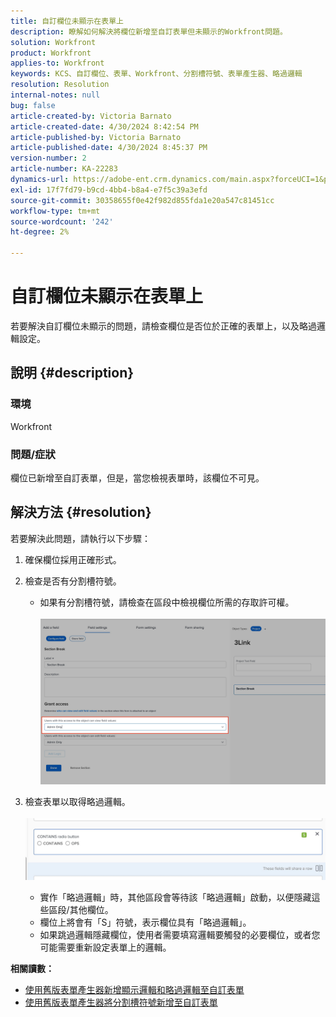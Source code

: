 ```yaml
---
title: 自訂欄位未顯示在表單上
description: 瞭解如何解決將欄位新增至自訂表單但未顯示的Workfront問題。
solution: Workfront
product: Workfront
applies-to: Workfront
keywords: KCS、自訂欄位、表單、Workfront、分割槽符號、表單產生器、略過邏輯
resolution: Resolution
internal-notes: null
bug: false
article-created-by: Victoria Barnato
article-created-date: 4/30/2024 8:42:54 PM
article-published-by: Victoria Barnato
article-published-date: 4/30/2024 8:45:37 PM
version-number: 2
article-number: KA-22283
dynamics-url: https://adobe-ent.crm.dynamics.com/main.aspx?forceUCI=1&pagetype=entityrecord&etn=knowledgearticle&id=bbd17c36-3207-ef11-9f8a-6045bd0a08d9
exl-id: 17f7fd79-b9cd-4bb4-b8a4-e7f5c39a3efd
source-git-commit: 30358655f0e42f982d855fda1e20a547c81451cc
workflow-type: tm+mt
source-wordcount: '242'
ht-degree: 2%

---
```


# 自訂欄位未顯示在表單上


若要解決自訂欄位未顯示的問題，請檢查欄位是否位於正確的表單上，以及略過邏輯設定。

## 說明 {#description}


### <b>環境</b>

Workfront

### <b>問題/症狀</b>

欄位已新增至自訂表單，但是，當您檢視表單時，該欄位不可見。


## 解決方法 {#resolution}


若要解決此問題，請執行以下步驟：

1. 確保欄位採用正確形式。
2. 檢查是否有分割槽符號。

   - 如果有分割槽符號，請檢查在區段中檢視欄位所需的存取許可權。                     ![](assets/f585c275-ad15-ee11-8f6e-6045bd006793.png)
3. 檢查表單以取得略過邏輯。                                                                                                                                               ![](assets/6067dbce-ad15-ee11-8f6e-6045bd006793.png)
   - 實作「略過邏輯」時，其他區段會等待該「略過邏輯」啟動，以便隱藏這些區段/其他欄位。
   - 欄位上將會有「S」符號，表示欄位具有「略過邏輯」。
   - 如果跳過邏輯隱藏欄位，使用者需要填寫邏輯要觸發的必要欄位，或者您可能需要重新設定表單上的邏輯。


<b>相關讀數：</b>

- [使用舊版表單產生器新增顯示邏輯和略過邏輯至自訂表單](https://experienceleague.adobe.com/docs/workfront/using/administration-and-setup/customize/custom-forms/custom-form-builder/use-the-custom-form-builder/display-or-skip-logic-custom-form.html)
- [使用舊版表單產生器將分割槽符號新增至自訂表單](https://experienceleague.adobe.com/docs/workfront/using/administration-and-setup/customize/custom-forms/custom-form-builder/use-the-custom-form-builder/add-a-section-break-to-a-custom-form.htm)
